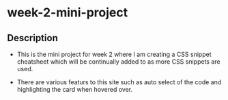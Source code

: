 # week-2-mini-project

## Description

- This is the mini project for week 2 where I am creating a CSS snippet cheatsheet which will be continually added to as more CSS snippets are used.

- There are various featurs to this site such as auto select of the code and highlighting the card when hovered over.
